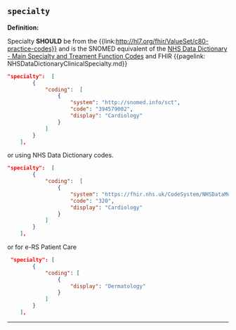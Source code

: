 ## `specialty`

<b>Definition:</b>

Specialty **SHOULD** be from the {{link:http://hl7.org/fhir/ValueSet/c80-practice-codes}} and is the SNOMED equivalent of the [NHS Data Dictionary - Main Specialty and Treament Function Codes](https://datadictionary.nhs.uk/supporting_information/main_specialty_and_treatment_function_codes_table.html) and FHIR {{pagelink: NHSDataDictionaryClinicalSpecialty.md}}

```json
"specialty":  [
        {
            "coding":  [
                {
                    "system": "http://snomed.info/sct",
                    "code": "394579002",
                    "display": "Cardiology"
                }
            ]
        }
    ],
```

or using NHS Data Dictionary codes.

```json
"specialty":  [
        {
            "coding":  [
                {
                    "system": "https://fhir.nhs.uk/CodeSystem/NHSDataModelAndDictionary-clinical-specialty",
                    "code": "320",
                    "display": "Cardiology"
                }
            ]
        }
    ],
```

or for e-RS Patient Care

```json
 "specialty": [
        {
            "coding": [
                {
                    "display": "Dermatology"
                }
            ]
        }
    ],
```

---
